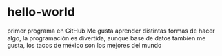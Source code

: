 # hello-world
primer programa en GitHub
Me gusta aprender distintas formas de hacer algo, la programación es divertida, aunque base de datos tambien me gusta, 
los tacos de méxico son los mejores del mundo
